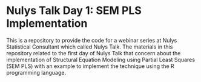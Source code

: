 # Nulys Talk Day 1: SEM PLS Implementation

This is a repository to provide the code for a webinar series at Nulys Statistical Consultant which called Nulys Talk. The materials in this repository related to the first day of Nulys Talk that concern about the implementation of Structural Equation Modeling using Partial Least Squares (SEM PLS) with an example to implement the technique using the R programming language.